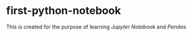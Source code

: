 # first-python-notebook

This is created for the purpose of learning *Jupyter Notebook* and *Pandas*
